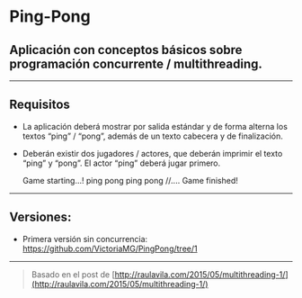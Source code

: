 # Ping-Pong 

## Aplicación con conceptos básicos sobre programación concurrente / multithreading.

---

## Requisitos

- La aplicación deberá mostrar por salida estándar y de forma alterna los textos “ping” / “pong”, además de un texto cabecera y de finalización.
- Deberán existir dos jugadores / actores, que deberán imprimir el texto “ping” y “pong”. El actor “ping” deberá jugar primero.

    Game starting...!
    ping
    pong
    ping
    pong
    //....
    Game finished!


---

## Versiones: 

  - Primera versión sin concurrencia: 
    https://github.com/VictoriaMG/PingPong/tree/1


---

> Basado en el post de [http://raulavila.com/2015/05/multithreading-1/](http://raulavila.com/2015/05/multithreading-1/)
